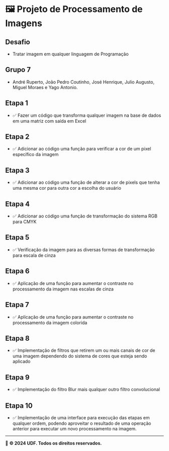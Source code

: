# 🖼️ Projeto de Processamento de Imagens

## Desafio
- Tratar imagem em qualquer linguagem de Programação

## Grupo 7
- André Ruperto, João Pedro Coutinho, José Henrique, Julio Augusto, Miguel Moraes e Yago Antonio.

## Etapa 1
- ✅ Fazer um código que transforma qualquer imagem na base de dados em uma matriz com saída em Excel

## Etapa 2
- ✅ Adicionar ao código uma função para verificar a cor de um pixel específico da imagem

## Etapa 3
- ✅ Adicionar ao código uma função de alterar a cor de pixels que tenha uma mesma cor para outra cor a escolha do usuário

## Etapa 4
- ✅ Adicionar ao código uma função de transformação do sistema RGB para CMYK

## Etapa 5
- ✅ Verificação da imagem para as diversas formas de transformação para escala de cinza

## Etapa 6
- ✅ Aplicação de uma função para aumentar o contraste no processamento da imagem nas escalas de cinza

## Etapa 7
- ✅ Aplicação de uma função para aumentar o contraste no processamento da imagem colorida

## Etapa 8
- ✅ Implementação de filtros que retirem um ou mais canais de cor de uma imagem dependendo do sistema de cores que esteja sendo aplicado

## Etapa 9
- ✅ Implementação do filtro Blur mais qualquer outro filtro convolucional

## Etapa 10
- ✅ Implementação de uma interface para execução das etapas em qualquer ordem, podendo aproveitar o resultado de uma operação anterior para executar um novo processamento na imagem.
---

📢 **© 2024 UDF. Todos os direitos reservados.**
